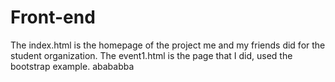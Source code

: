 # Front-end
The index.html is the homepage of the project me and my friends did for the student organization.
The event1.html is the page that I did, used the bootstrap example. 
abababba
